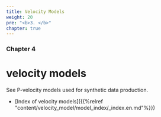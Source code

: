 ```yaml
---
title: Velocity Models
weight: 20
pre: "<b>3. </b>"
chapter: true
---
```


### Chapter 4

# velocity models

See P-velocity models used for synthetic data production. 

* [Index of velocity models]({{%relref "content/velocity_model/model_index/_index.en.md"%}})
